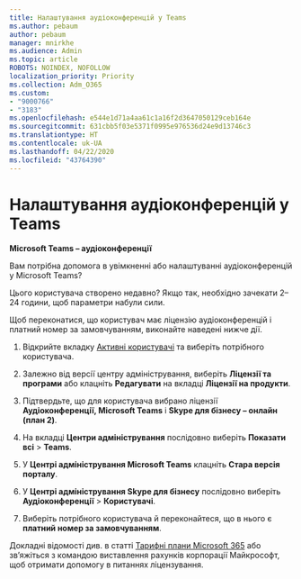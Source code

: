 ```yaml
---
title: Налаштування аудіоконференцій у Teams
ms.author: pebaum
author: pebaum
manager: mnirkhe
ms.audience: Admin
ms.topic: article
ROBOTS: NOINDEX, NOFOLLOW
localization_priority: Priority
ms.collection: Adm_O365
ms.custom:
- "9000766"
- "3183"
ms.openlocfilehash: e544e1d71a4aa61c1a16f2d3647050129ceb164e
ms.sourcegitcommit: 631cbb5f03e5371f0995e976536d24e9d13746c3
ms.translationtype: HT
ms.contentlocale: uk-UA
ms.lasthandoff: 04/22/2020
ms.locfileid: "43764390"
---
```

# <a name="setup-audio-conferencing-for-teams"></a>Налаштування аудіоконференцій у Teams

**Microsoft Teams – аудіоконференції**

Вам потрібна допомога в увімкненні або налаштуванні аудіоконференцій у Microsoft Teams?

Цього користувача створено недавно?  Якщо так, необхідно зачекати 2–24 години, щоб параметри набули сили.

Щоб переконатися, що користувач має ліцензію аудіоконференцій і платний номер за замовчуванням, виконайте наведені нижче дії.

1. Відкрийте вкладку [Активні користувачі](https://admin.microsoft.com/Adminportal/Home?source=applauncher#/users) та виберіть потрібного користувача.

2. Залежно від версії центру адміністрування, виберіть **Ліцензії та програми** або клацніть **Редагувати** на вкладці **Ліцензії на продукти**.

3. Підтвердьте, що для користувача вибрано ліцензії **Аудіоконференції, Microsoft Teams** і **Skype для бізнесу – онлайн (план 2)**.

4. На вкладці **Центри адміністрування** послідовно виберіть **Показати всі** > **Teams**.

5. У **Центрі адміністрування Microsoft Teams** клацніть **Стара версія порталу**.

6. У **Центрі адміністрування Skype для бізнесу** послідовно виберіть **Аудіоконференції** > **Користувачі**.

7. Виберіть потрібного користувача й переконайтеся, що в нього є **платний номер за замовчуванням**.

Докладні відомості див. в статті [Тарифні плани Microsoft 365](https://docs.microsoft.com/microsoftteams/calling-plans-for-office-365) або зв’яжіться з командою виставлення рахунків корпорації Майкрософт, щоб отримати допомогу в питаннях ліцензування.
